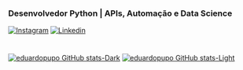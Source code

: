 ### Desenvolvedor Python | APIs, Automação e Data Science

[![Instagram](https://img.shields.io/badge/Instagram-E4405F?style=for-the-badge&logo=instagram&logoColor=white)](https://www.instagram.com/pupoep/)
[![Linkedin](https://img.shields.io/badge/LinkedIn-0077B5?style=for-the-badge&logo=linkedin&logoColor=white)](https://www.linkedin.com/in/eduardo-pupo-52254b2a7/?trk=opento_sprofile_topcard)

#
[![eduardopupo GitHub stats-Dark](https://github-readme-stats.vercel.app/api?username=eduardopupo&show_icons=true&theme=dark#gh-dark-mode-only)](https://github.com/eduardopupo/github-readme-stats#gh-dark-mode-only)
[![eduardopupo GitHub stats-Light](https://github-readme-stats.vercel.app/api?username=eduardopupo&show_icons=true&theme=default#gh-light-mode-only)](https://github.com/eduardopupo/github-readme-stats#gh-light-mode-only)
#


